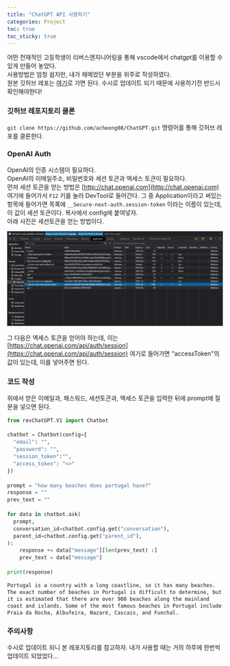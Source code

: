 ```yaml
---
title: "ChatGPT API 사용하기"
categories: Project
toc: true
toc_sticky: true
---
```


어떤 천재적인 고등학생이 리버스엔지니어링을 통해 vscode에서 chatgpt를 이용할 수 있게 만들어 놓았다.  
사용방법은 엄청 쉽지만, 내가 헤메었던 부분을 위주로 작성하였다.  
원본 깃허브 레포는 [여기](https://github.com/acheong08/ChatGPT)로 가면 된다. 수시로 업데이트 되기 때문에 사용하기전 반드시 확인해야한다!


### 깃허브 레포지토리 클론
`git clone https://github.com/acheong08/ChatGPT.git` 명령어를 통해 깃허브 레포를 클론한다.

### OpenAI Auth
OpenAI의 인증 시스템이 필요하다.  
OpenAI의 이메일주소, 비밀번호와 세션 토큰과 엑세스 토큰이 필요하다.  
먼저 세션 토큰을 얻는 방법은 [http://chat.openai.com](http://chat.openai.com) 여기에 들어가서 `F12` 키를 눌러 DevTool로 들어간다. 그 중 Application이라고 써있는 항목에 들어가면 목록에 `__Secure-next-auth.session-token` 이라는 이름이 있는데, 이 값이 세션 토큰이다. 복사에서 config에 붙여넣자.  
아래 사진은 세션토큰을 얻는 방법이다.  

![png](/assets/images/Project/session_token.png)  

그 다음은 엑세스 토큰을 얻어야 하는데, 이는 [https://chat.openai.com/api/auth/session](https://chat.openai.com/api/auth/session) 여기로 들어가면 "accessToken"의 값이 있는데, 이를 넣어주면 된다.

### 코드 작성
위에서 얻은 이메일과, 패스워드, 세션토큰과, 엑세스 토큰을 입력한 뒤에 prompt에 질문을 넣으면 된다.  


```python
from revChatGPT.V1 import Chatbot

chatbot = Chatbot(config={
  "email": "",
  "password": "",
  "session_token":"",
  "access_token": "<>"
})

prompt = "how many beaches does portugal have?"
response = ""
prev_text = "" 

for data in chatbot.ask(
  prompt,
  conversation_id=chatbot.config.get("conversation"),
  parent_id=chatbot.config.get("parent_id"),
):
    response += data["message"][len(prev_text) :]
    prev_text = data["message"] 

print(response) 
```

    Portugal is a country with a long coastline, so it has many beaches. The exact number of beaches in Portugal is difficult to determine, but it is estimated that there are over 900 beaches along the mainland coast and islands. Some of the most famous beaches in Portugal include Praia da Rocha, Albufeira, Nazaré, Cascais, and Funchal.
    

### 주의사항
수시로 업데이트 되니 본 레포지토리를 참고하자. 내가 사용할 때는 거의 하루에 한번씩 업데이트 되었었다...
